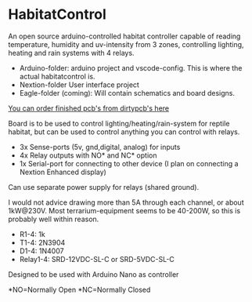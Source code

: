 # HabitatControl
An open source arduino-controlled habitat controller capable of reading temperature, 
humidity and uv-intensity from 3 zones, controlling lighting, heating and rain systems with 4 relays.

* Arduino-folder: arduino project and vscode-config. This is where the actual habitatcontrol is.
* Nextion-folder User interface project
* Eagle-folder (coming): Will contain schematics and board designs.

[You can order finished pcb's from dirtypcb's here](http://dirtypcbs.com/store/designer/details/skasti/5841/arduino-habitat-control-v1-0)

Board is to be used to control lighting/heating/rain-system for reptile habitat, 
but can be used to control anything you can control with relays.

* 3x Sense-ports (5v, gnd,digital, analog) for inputs
* 4x Relay outputs with NO* and NC* option
* 1x Serial-port for connecting to other device (I plan on connecting a Nextion Enhanced display)

Can use separate power supply for relays (shared ground).

I would not advice drawing more than 5A through each channel, 
or about 1kW@230V. 
Most terrarium-equipment seems to be 40-200W, so this is probably well within reason.

* R1-4: 1k
* T1-4: 2N3904
* D1-4: 1N4007
* Relay1-4: SRD-12VDC-SL-C or SRD-5VDC-SL-C

Designed to be used with Arduino Nano as controller

*NO=Normally Open
*NC=Normally Closed
